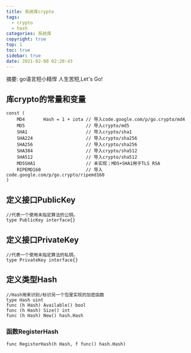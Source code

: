 ```yaml
---
title: 系统库crypto
tags:
  - crypto
  - hash
categories: 系统库
copyright: true
top: 1
toc: true
sidebar: true
date: 2021-02-08 02:20:43
---
```

摘要:
    go语言短小精悍
    人生苦短,Let's Go!
    
<!-- more -->

## 库crypto的常量和变量

```
const (
    MD4       Hash = 1 + iota // 导入code.google.com/p/go.crypto/md4
    MD5                       // 导入crypto/md5
    SHA1                      // 导入crypto/sha1
    SHA224                    // 导入crypto/sha256
    SHA256                    // 导入crypto/sha256
    SHA384                    // 导入crypto/sha512
    SHA512                    // 导入crypto/sha512
    MD5SHA1                   // 未实现；MD5+SHA1用于TLS RSA
    RIPEMD160                 // 导入code.google.com/p/go.crypto/ripemd160
)
```

## 定义接口PublicKey

```
//代表一个使用未指定算法的公钥。
type PublicKey interface{}
```

## 定义接口PrivateKey

```
//代表一个使用未指定算法的私钥。
type PrivateKey interface{}
```

## 定义类型Hash

```
//Hash用来识别/标识另一个包里实现的加密函数
type Hash uint
func (h Hash) Available() bool
func (h Hash) Size() int
func (h Hash) New() hash.Hash

```

### 函数RegisterHash

```
func RegisterHash(h Hash, f func() hash.Hash)
```